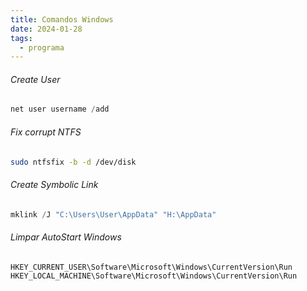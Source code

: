```yaml
---
title: Comandos Windows
date: 2024-01-28
tags:
  - programa
---
```

###### Create User
```powershell
net user username /add
```

###### Fix corrupt NTFS
```bash
sudo ntfsfix -b -d /dev/disk
```

###### Create Symbolic Link
``` powershell
mklink /J "C:\Users\User\AppData" "H:\AppData"
```

###### Limpar AutoStart Windows
```
HKEY_CURRENT_USER\Software\Microsoft\Windows\CurrentVersion\Run
HKEY_LOCAL_MACHINE\Software\Microsoft\Windows\CurrentVersion\Run
```
